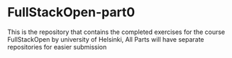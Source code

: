 # FullStackOpen-part0
This is the repository that contains the completed exercises for the course FullStackOpen by university of Helsinki, All Parts will have separate repositories for easier submission
